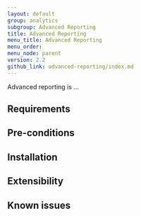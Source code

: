 ```yaml
---
layout: default
group: analytics
subgroup: Advanced Reporting
title: Advanced Reporting
menu_title: Advanced Reporting
menu_order:
menu_node: parent
version: 2.2
github_link: advanced-reporting/index.md
---
```


Advanced reporting is ...

## Requirements

## Pre-conditions

## Installation

## Extensibility

## Known issues